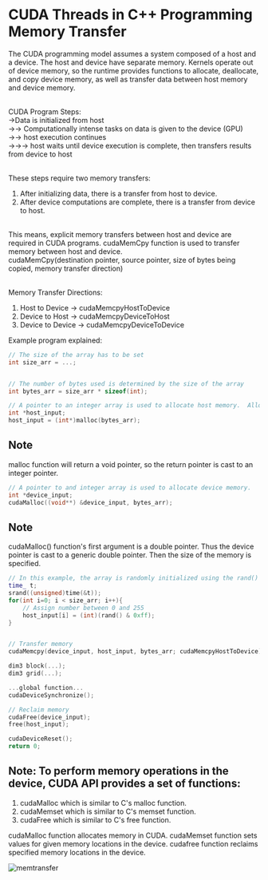 # CUDA Threads in C++ Programming Memory Transfer

The CUDA programming model assumes a system composed of a host and a device.  The host and device have separate memory.  Kernels operate out of device memory, so the runtime provides functions to allocate, deallocate, and copy device memory, as well as transfer data between host memory and device memory.
<br /><br />

CUDA Program Steps: <br />
->Data is initialized from host <br />
->-> Computationally intense tasks on data is given to the device (GPU) <br />
->-> host execution continues <br />
->->-> host waits until device execution is complete, then transfers results from device to host
<br /><br />

These steps require two memory transfers: <br />
1.  After initializing data, there is a transfer from host to device.
2.  After device computations are complete, there is a transfer from device to host.
<br />
This means, explicit memory transfers between host and device are required in CUDA programs.  cudaMemCpy function is used to transfer memory between host and device.
<br />
cudaMemCpy(destination pointer, source pointer, size of bytes being copied, memory transfer direction)
<br /><br />

Memory Transfer Directions: <br />
1.  Host to Device -> cudaMemcpyHostToDevice
2.  Device to Host -> cudaMemcpyDeviceToHost
3.  Device to Device -> cudaMemcpyDeviceToDevice


Example program explained:
```C++
// The size of the array has to be set
int size_arr = ...;


// The number of bytes used is determined by the size of the array
int bytes_arr = size_arr * sizeof(int);

// A pointer to an integer array is used to allocate host memory.  Allocate memory using malloc function
int *host_input;
host_input = (int*)malloc(bytes_arr);
```

## Note
malloc function will return a void pointer, so the return pointer is cast to an integer pointer.

```C++
// A pointer to and integer array is used to allocate device memory.
int *device_input;
cudaMalloc((void**) &device_input, bytes_arr);
```

## Note 
cudaMalloc() function's first argument is a double pointer.  Thus the device pointer is cast to a generic double pointer.  Then the size of the memory is specified.

```C++
// In this example, the array is randomly initialized using the rand() function
time_ t;
srand((unsigned)time(&t));
for(int i=0; i < size_arr; i++){
    // Assign number between 0 and 255
    host_input[i] = (int)(rand() & 0xff);
}


// Transfer memory
cudaMemcpy(device_input, host_input, bytes_arr; cudaMemcpyHostToDevice);

dim3 block(...);
dim3 grid(...);

...global function...
cudaDeviceSynchronize();

// Reclaim memory
cudaFree(device_input);
free(host_input);

cudaDeviceReset();
return 0;
```

## Note:  To perform memory operations in the device, CUDA API provides a set of functions:
1.  cudaMalloc which is similar to C's malloc function.
2.  cudaMemset which is similar to C's memset function.
3.  cudaFree which is similar to C's free function.

cudaMalloc function allocates memory in CUDA.  cudaMemset function sets values for given memory locations in the device.  cudafree function reclaims specified memory locations in the device.

![memtransfer](https://github.com/radixon/GPU_Optimization/assets/59415488/9b2bd697-e01f-46b6-8650-6d1f679dc953)

